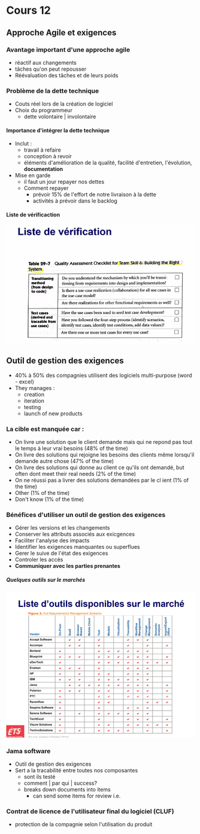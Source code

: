 # Cours 12

## Approche Agile et exigences

### Avantage important d'une approche agile

- réactif aux changements
- tâches qu'on peut repousser
- Réévaluation des tâches et de leurs poids

### Problème de la dette technique

- Couts réel lors de la création de logiciel
- Choix du programmeur
  - dette volontaire | involontaire

#### Importance d'intégrer la dette technique

- Inclut :
  - travail à refaire
  - conception à revoir
  - éléments d'amélioration de la qualité, facilité d'entretien, l'évolution, **documentation**
- Mise en garde
  - il faut un jour repayer nos dettes
  - Comment repayer
    - prévoir 15% de l'effort de notre livraison à la dette
    - activités à prévoir dans le backlog

#### Liste de vérificaction

![](./imgs/checklist.png)

## Outil de gestion des exigences

- 40% à 50% des compagnies utilisent des logiciels multi-purpose (word - excel)
- They manages :
  - creation
  - iteration
  - testing
  - launch of new products

### La cible est manquée car :

- On livre une solution que le client demande mais qui ne repond pas tout le temps à leur vrai besoins (48% of the time)
- On livre des solutions qui rejoigne les besoins des clients même lorsqu'il demande autre chose (47% of the time)
- On livre des solutions qui donne au client ce qu'ils ont demandé, but often dont meet their real needs (2% of the time)
- On ne réussi pas a livrer des solutions demandées par le cl ient (1% of the time)
- Other (1% of the time)
- Don't know (1% of the time)

### Bénéfices d'utiliser un outil de gestion des exigences

- Gérer les versions et les changements
- Conserver les attributs associés aux exicgences
- Faciliter l'analyse des impacts
- Identifier les exigences manquantes ou superflues
- Gerer le suive de l'état des exigences
- Controler les accès
- **Communiquer avec les parties prenantes**

##### Quelques outils sur le marchés

![](./imgs/outils-dev-trace.png)

### Jama software

- Outil de gestion des exigences
- Sert a la tracabilité entre toutes nos composantes
  - sont ils testé
  - comment | par qui | success?
  - breaks down documents into items
    - can send some items for review i.e.

### Contrat de licence de l'utilisateur final du logiciel (CLUF)

- protection de la compagnie selon l'utilisation du produit
